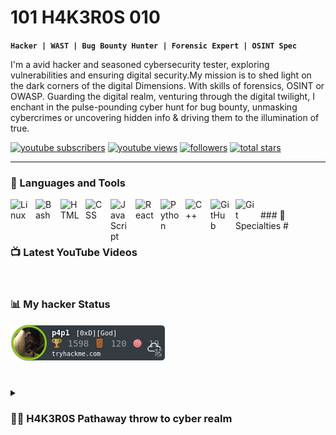 # 101 H4K3R0S 010

**`Hacker | WAST | Bug Bounty Hunter | Forensic Expert | OSINT Spec`**

I'm a avid hacker and seasoned cybersecurity tester, exploring vulnerabilities and ensuring digital security.My mission is to shed light on the dark corners of the digital Dimensions. With skills of forensics, OSINT or OWASP. Guarding the digital realm, venturing through the digital twilight, I enchant in the pulse-pounding cyber hunt for bug bounty, unmasking cybercrimes or uncovering hidden info & driving them to the illumination of true.

   <p align="left">
      <a href="https://www.youtube.com/c/h4k3r0s?sub_confirmation=1">
         <img alt="youtube subscribers" title="Subscribe to my YouTube channel" src="https://custom-icon-badges.demolab.com/youtube/channel/subscribers/UC2WHjPDvbE6O328n17ZGcfg?color=%23E05D44&label=SUBSCRIBE&logo=video&logoColor=white&style=for-the-badge&labelColor=CE4630"/></a> 
      <a href="https://www.youtube.com/c/h4k3r0s">
         <img alt="youtube views" title="YouTube views" src="https://custom-icon-badges.demolab.com/youtube/channel/views/UC2WHjPDvbE6O328n17ZGcfg?color=%23E1AD0E&logo=eye&logoColor=white&style=for-the-badge&labelColor=C79600"/></a> 
      <a href="https://github.com/h4k3r0s?tab=followers">
         <img alt="followers" title="Follow me on Github" src="https://custom-icon-badges.demolab.com/github/followers/ForrestKnight?color=236ad3&labelColor=1155ba&style=for-the-badge&logo=person-add&label=Follow&logoColor=white"/></a>
      <a href="https://github.com/h4k3r0s?tab=repositories&sort=stargazers">
         <img alt="total stars" title="Total stars on GitHub" src="https://custom-icon-badges.demolab.com/github/stars/ForrestKnight?color=55960c&style=for-the-badge&labelColor=488207&logo=star"/></a>
   </p>

---

### 🧰 Languages and Tools
<img align="left" alt="Linux" width="30px" style="padding-right:10px;" src="https://cdn.jsdelivr.net/gh/devicons/devicon/icons/linux/linux-original.svg" />
<img align="left" alt="Bash" width="30px" style="padding-right:10px;" src="https://cdn.jsdelivr.net/gh/devicons/devicon/icons/bash/bash-original.svg" />
<img align="left" alt="HTML" width="30px" style="padding-right:10px;" src="https://cdn.jsdelivr.net/gh/devicons/devicon/icons/html5/html5-plain.svg" />
<img align="left" alt="CSS" width="30px" style="padding-right:10px;" src="https://cdn.jsdelivr.net/gh/devicons/devicon/icons/css3/css3-plain.svg" />
<img align="left" alt="JavaScript" width="30px" style="padding-right:10px;" src="https://cdn.jsdelivr.net/gh/devicons/devicon/icons/javascript/javascript-plain.svg" />
<img align="left" alt="React" width="30px" style="padding-right:10px;" src="https://cdn.jsdelivr.net/gh/devicons/devicon/icons/react/react-original.svg" />
<img align="left" alt="Python" width="30px" style="padding-right:10px;" src="https://cdn.jsdelivr.net/gh/devicons/devicon/icons/python/python-plain.svg" />

<img align="left" alt="C++" width="30px" style="padding-right:10px;" src="https://cdn.jsdelivr.net/gh/devicons/devicon/icons/cplusplus/cplusplus-line.svg" />
<img align="left" alt="GitHub" width="30px" style="padding-right:10px;" src="https://cdn.jsdelivr.net/gh/devicons/devicon/icons/github/github-original.svg" />
<img align="left" alt="Git" width="30px" style="padding-right:10px;" src="https://cdn.jsdelivr.net/gh/devicons/devicon/icons/git/git-original.svg" />

<br />
### 🧰 Specialties 
#

### 📺 Latest YouTube Videos

<!-- BEGIN YOUTUBE-CARDS
[![🚀 National Coding Week just got an upgrade!](https://ytcards.demolab.com/?id=TBL6mrZGZr4&title=%F0%9F%9A%80+National+Coding+Week+just+got+an+upgrade%21&lang=en&timestamp=1695312031&background_color=%230d1117&title_color=%23ffffff&stats_color=%23dedede&max_title_lines=1&width=250&border_radius=5&duration=52 "🚀 National Coding Week just got an upgrade!")](https://www.youtube.com/watch?v=TBL6mrZGZr4)
[![The Making of BSD: The ACTUAL World's First Open-Source Operating System?](https://ytcards.demolab.com/?id=tuI2wX3ol2o&title=The+Making+of+BSD%3A+The+ACTUAL+World%27s+First+Open-Source+Operating+System%3F&lang=en&timestamp=1694617242&background_color=%230d1117&title_color=%23ffffff&stats_color=%23dedede&max_title_lines=1&width=250&border_radius=5&duration=755 "The Making of BSD: The ACTUAL World's First Open-Source Operating System?")](https://www.youtube.com/watch?v=tuI2wX3ol2o)
[![You code on the cloud but don't understand it.](https://ytcards.demolab.com/?id=H1pmbp4gX58&title=You+code+on+the+cloud+but+don%27t+understand+it.&lang=en&timestamp=1694534421&background_color=%230d1117&title_color=%23ffffff&stats_color=%23dedede&max_title_lines=1&width=250&border_radius=5&duration=43 "You code on the cloud but don't understand it.")](https://www.youtube.com/watch?v=H1pmbp4gX58)
[![If the code works, don’t touch it.](https://ytcards.demolab.com/?id=wT07kW-aPUQ&title=If+the+code+works%2C+don%E2%80%99t+touch+it.&lang=en&timestamp=1693929644&background_color=%230d1117&title_color=%23ffffff&stats_color=%23dedede&max_title_lines=1&width=250&border_radius=5&duration=58 "If the code works, don’t touch it.")](https://www.youtube.com/watch?v=wT07kW-aPUQ)
[![I Built an AI That Feeds Me Coffee for Maximum Efficiency](https://ytcards.demolab.com/?id=tyAPu2cCOZE&title=I+Built+an+AI+That+Feeds+Me+Coffee+for+Maximum+Efficiency&lang=en&timestamp=1693404079&background_color=%230d1117&title_color=%23ffffff&stats_color=%23dedede&max_title_lines=1&width=250&border_radius=5&duration=539 "I Built an AI That Feeds Me Coffee for Maximum Efficiency")](https://www.youtube.com/watch?v=tyAPu2cCOZE)
[![My Entire Computer Science Student Setup in Notion](https://ytcards.demolab.com/?id=Nv1Z3Aximdg&title=My+Entire+Computer+Science+Student+Setup+in+Notion&lang=en&timestamp=1692043807&background_color=%230d1117&title_color=%23ffffff&stats_color=%23dedede&max_title_lines=1&width=250&border_radius=5&duration=1296 "My Entire Computer Science Student Setup in Notion")](https://www.youtube.com/watch?v=Nv1Z3Aximdg)
 END YOUTUBE-CARDS 

[<img src="https://custom-icon-badges.demolab.com/badge/-Subscribe%20For%20More-red?style=for-the-badge&logo=video&logoColor=white"/>](https://www.youtube.com/c/fknight?sub_confirmation=1)
-->

<br>

### 📊 My hacker Status
![tryhackme stats](https://raw.githubusercontent.com/H4K3R0S/H4K3R0S/master/assets/thm_propic.png)

<!-- ![GitHub Streak](https://streak-stats.demolab.com?user=ForrestKnight&theme=gruvbox&border_radius=4.5) -->

#

<details>
 <summary><h3>👨‍💻 H4K3R0S Pathaway throw to cyber realm</h3></summary>
   My foray into the tech realm began at the tender age of 4, navigating the landscapes of Chinese game consoles such as the Commodore 64. By 5, I was grappling with my first Pentium computer, a device that I inadvertently broke a couple of times. Oddly enough, these mishaps ignited my passion for problem-solving, with guidance from a repairman in the absence of internet access.

Amidst recurrent computer breakdowns, I honed my troubleshooting skills. In my formative years, I immersed myself in technology magazines equipped with CDs, eager to learn HTML, CSS, C, and Linux systems. Simultaneously, I enrolled in Informatics classes at school, where my pace outstripped the curriculum; I absorbed more in the initial 1-2 months with my computer than in the entire school term.

Despite a burgeoning interest in programming, limited resources pose a challenge. Post-school, facing financial constraints for college, I took on a myriad of demanding jobs for survival, occasionally repairing computers and assisting friends with software. It wasn't until the age of 23 that I gained internet access, utilizing an aging laptop to expand my knowledge.

Over the years, my exploration extended to JavaScript, Python, and the  Linux & Windows Administration, Networking, Forensics, OSINT... As of 2023, my focus has shifted to cybersecurity, where daily victories mark my journey into unraveling the mysteries of the hackers world.

[website]: https://fkcodes.com
[youtube]: https://youtube.com/fknight
